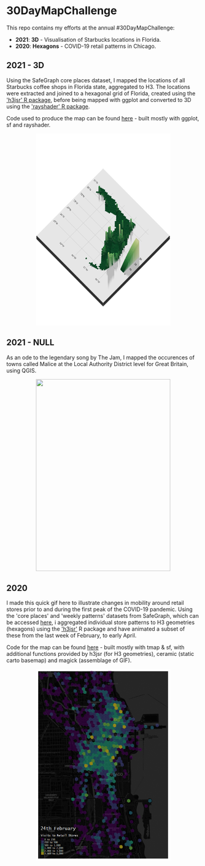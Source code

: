 # 30DayMapChallenge

This repo contains my efforts at the annual #30DayMapChallenge:
- **2021**: **3D** - Visualisation of Starbucks locations in Florida.
- **2020**: **Hexagons** - COVID-19 retail patterns in Chicago.


## 2021 - 3D

Using the SafeGraph core places dataset, I mapped the locations of all Starbucks coffee shops in Florida state, aggregated to H3. The locations were extracted and joined to a hexagonal grid of Florida, created using the ['h3jsr' R package](https://github.com/obrl-soil/h3jsr), before being mapped with ggplot and converted to 3D using the ['rayshader' R package](https://www.rayshader.com).

Code used to produce the map can be found [here](https://github.com/patrickballantyne/30DayMapChallenge/blob/main/2021%20-%20Starbucks%203D.R) - built mostly with ggplot, sf and rayshader. 


   <p align="center">
  <img width="350" height="500" src="2021-3D.png">
</p>


## 2021 - NULL

As an ode to the legendary song by The Jam, I mapped the occurences of towns called Malice at the Local Authority District level for Great Britain, using QGIS. 

   <p align="center">
  <img width="350" height="500" src="2021-NULL.png">
</p>

## 2020

I made this quick gif here to illustrate changes in mobility around retail stores prior to and during the first peak of the COVID-19 pandemic. Using the 'core places' and 'weekly patterns' datasets from SafeGraph, which can be accessed [here](https://www.safegraph.com/covid-19-data-consortium), i aggregated individual store patterns to H3 geometries (hexagons) using the ['h3jsr'](https://github.com/obrl-soil/h3jsr) R package and have animated a subset of these from the last week of February, to early April.

Code for the map can be found [here](Patterns_Hexmap.R) - built mostly with tmap & sf, with additional functions provided by h3jsr (for H3 geometries), ceramic (static carto basemap) and magick (assemblage of GIF).


   <p align="center">
  <img width="350" height="500" src="retailpatterns_hexmap.gif">
</p>


